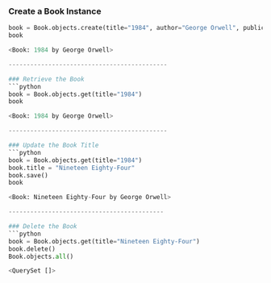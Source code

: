 ### Create a Book Instance
```python
book = Book.objects.create(title="1984", author="George Orwell", publication_year=1949)
book

<Book: 1984 by George Orwell>

--------------------------------------------

### Retrieve the Book
```python
book = Book.objects.get(title="1984")
book

<Book: 1984 by George Orwell>

--------------------------------------------

### Update the Book Title
```python
book = Book.objects.get(title="1984")
book.title = "Nineteen Eighty-Four"
book.save()
book

<Book: Nineteen Eighty-Four by George Orwell>

-------------------------------------------

### Delete the Book
```python
book = Book.objects.get(title="Nineteen Eighty-Four")
book.delete()
Book.objects.all()

<QuerySet []>
